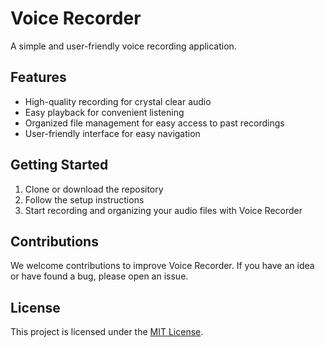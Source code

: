 # Voice Recorder
A simple and user-friendly voice recording application.

## Features
- High-quality recording for crystal clear audio
- Easy playback for convenient listening
- Organized file management for easy access to past recordings
- User-friendly interface for easy navigation

## Getting Started
1. Clone or download the repository
2. Follow the setup instructions
3. Start recording and organizing your audio files with Voice Recorder

## Contributions
We welcome contributions to improve Voice Recorder. If you have an idea or have found a bug, please open an issue.

## License
This project is licensed under the [MIT License](LICENSE).
